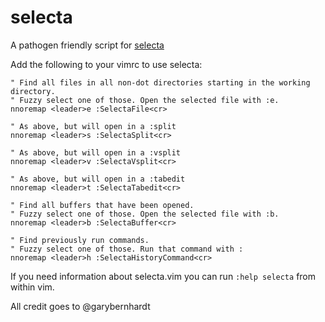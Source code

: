 # selecta

A pathogen friendly script for [selecta](https://github.com/garybernhardt/selecta)

Add the following to your vimrc to use selecta:

    " Find all files in all non-dot directories starting in the working directory.
    " Fuzzy select one of those. Open the selected file with :e.
    nnoremap <leader>e :SelectaFile<cr>

    " As above, but will open in a :split
    nnoremap <leader>s :SelectaSplit<cr>

    " As above, but will open in a :vsplit
    nnoremap <leader>v :SelectaVsplit<cr>

    " As above, but will open in a :tabedit
    nnoremap <leader>t :SelectaTabedit<cr>

    " Find all buffers that have been opened.
    " Fuzzy select one of those. Open the selected file with :b.
    nnoremap <leader>b :SelectaBuffer<cr>

    " Find previously run commands.
    " Fuzzy select one of those. Run that command with :
    nnoremap <leader>h :SelectaHistoryCommand<cr>

If you need information about selecta.vim you can run `:help selecta` from within vim.

All credit goes to @garybernhardt
